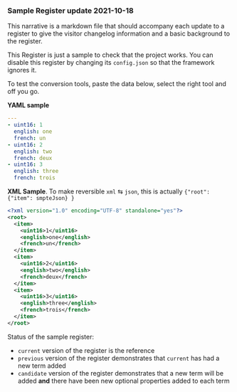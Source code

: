 ### Sample Register update 2021-10-18

This narrative is a markdown file that should accompany each update
to a register to give the visitor changelog information and a basic
background to the register.

This Register is just a sample to check that the project works.
You can disable this register by changing its `config.json` so
that the framework ignores it.

To test the conversion tools, paste the data below, select the right tool and off you go.

**YAML sample**

```yaml
---
- uint16: 1
  english: one
  french: un
- uint16: 2
  english: two
  french: deux
- uint16: 3
  english: three
  french: trois
```

**XML Sample**. To make reversible `xml` ⇆ `json`, this is actually `{"root": {"item": smpteJson} }`

```xml
<?xml version="1.0" encoding="UTF-8" standalone="yes"?>
<root>
  <item>
    <uint16>1</uint16>
    <english>one</english>
    <french>un</french>
  </item>
  <item>
    <uint16>2</uint16>
    <english>two</english>
    <french>deux</french>
  </item>
  <item>
    <uint16>3</uint16>
    <english>three</english>
    <french>trois</french>
  </item>
</root>
```

Status of the sample register:

* `current` version of the register is the reference
* `previous` version of the register demonstrates that `current` has had a new term added
* `candidate` version of the register demonstrates that a new term will be added **and**
  there have been new optional properties added to each term
